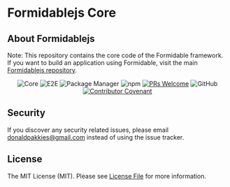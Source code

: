 # Formidablejs Core

## About Formidablejs
Note: This repository contains the core code of the Formidable framework. If you want to build an application using Formidable, visit the main [Formidablejs repository](https://github.com/formidablejs/formidablejs).

<center>

  ![Core](https://github.com/formidablejs/framework/actions/workflows/0-core-test.yml/badge.svg)
  ![E2E](https://github.com/formidablejs/framework/actions/workflows/1-e2e-test.yml/badge.svg)
  ![Package Manager](https://github.com/formidablejs/framework/actions/workflows/2-package-test.yml/badge.svg)
  ![npm](https://img.shields.io/npm/v/@formidablejs/framework)
  [![PRs Welcome](https://img.shields.io/badge/PRs-welcome-brightgreen.svg)](https://makeapullrequest.com)
  ![GitHub](https://img.shields.io/github/license/formidablejs/framework)
  [![Contributor Covenant](https://img.shields.io/badge/Contributor%20Covenant-2.1-4baaaa.svg)](code_of_conduct.md)

</center>

Security
-------

If you discover any security related issues, please email donaldpakkies@gmail.com instead of using the issue tracker.

License
-------

The MIT License (MIT). Please see [License File](LICENSE) for more information.
